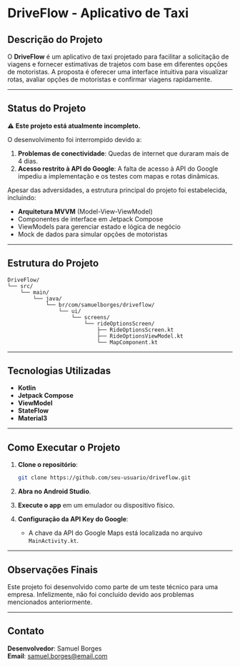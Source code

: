 # DriveFlow - Aplicativo de Taxi

## Descrição do Projeto

O **DriveFlow** é um aplicativo de taxi projetado para facilitar a solicitação de viagens e fornecer estimativas de trajetos com base em diferentes opções de motoristas. A proposta é oferecer uma interface intuitiva para visualizar rotas, avaliar opções de motoristas e confirmar viagens rapidamente.

---

## Status do Projeto

:warning: **Este projeto está atualmente incompleto.**

O desenvolvimento foi interrompido devido a:

1. **Problemas de conectividade**: Quedas de internet que duraram mais de 4 dias.
2. **Acesso restrito à API do Google**: A falta de acesso à API do Google impediu a implementação e os testes com mapas e rotas dinâmicas.

Apesar das adversidades, a estrutura principal do projeto foi estabelecida, incluindo:

- **Arquitetura MVVM** (Model-View-ViewModel)
- Componentes de interface em Jetpack Compose
- ViewModels para gerenciar estado e lógica de negócio
- Mock de dados para simular opções de motoristas

---

## Estrutura do Projeto

```
DriveFlow/
└── src/
    └── main/
        └── java/
            └── br/com/samuelborges/driveflow/
                └── ui/
                    └── screens/
                        └── rideOptionsScreen/
                            ├── RideOptionsScreen.kt
                            ├── RideOptionsViewModel.kt
                            └── MapComponent.kt
```

---

## Tecnologias Utilizadas

- **Kotlin**
- **Jetpack Compose**
- **ViewModel**
- **StateFlow**
- **Material3**

---

## Como Executar o Projeto

1. **Clone o repositório**:

   ```bash
   git clone https://github.com/seu-usuario/driveflow.git
   ```

2. **Abra no Android Studio**.

3. **Execute o app** em um emulador ou dispositivo físico.

4. **Configuração da API Key do Google**:
   - A chave da API do Google Maps está localizada no arquivo `MainActivity.kt`.

---

## Observações Finais

Este projeto foi desenvolvido como parte de um teste técnico para uma empresa. Infelizmente, não foi concluído devido aos problemas mencionados anteriormente.

---

## Contato

**Desenvolvedor**: Samuel Borges  
**Email**: samuel.borges@email.com
